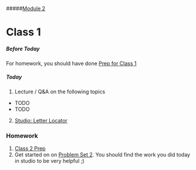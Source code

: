 #####[Module 2](../../)

# Class 1

##### Before Today
For homework, you should have done [Prep for Class 1](../class1-prep)

##### Today
1. Lecture / Q&A on the following topics
  * TODO
  * TODO
2. [Studio: Letter Locator](../studios/letter-locator)

### Homework
1. [Class 2 Prep](../class2-prep) 
2. Get started on on [Problem Set 2](./problem-set). You should find the work you did today in studio to be very helpful ;)
